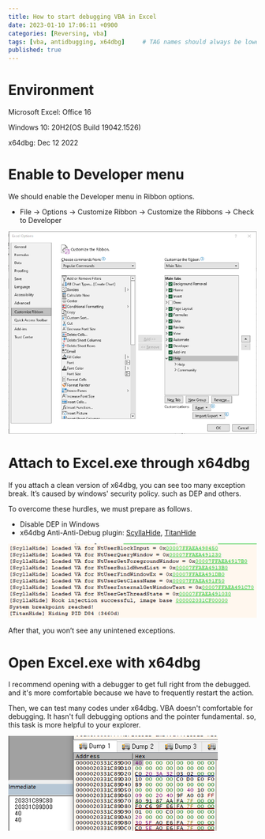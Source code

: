 ```yaml
---
title: How to start debugging VBA in Excel
date: 2023-01-10 17:06:11 +0900
categories: [Reversing, vba]
tags: [vba, antidbugging, x64dbg]     # TAG names should always be lowercase
published: true
---
```



# Environment
Microsoft Excel: Office 16

Windows 10: 20H2(OS Build 19042.1526)

x64dbg: Dec 12 2022

# Enable to Developer menu

We should enable the Developer menu in Ribbon options.

- File → Options → Customize Ribbon → Customize the Ribbons → Check to Developer

![20230110-1](/assets/img/posts/2023-01-10/20230110-1.png)


# Attach to Excel.exe through x64dbg

If you attach a clean version of x64dbg, you can see too many exception break. It’s caused by windows' security policy. such as DEP and others.

To overcome these hurdles, we must prepare as follows.

- Disable DEP in Windows
- x64dbg Anti-Anti-Debug plugin: [ScyllaHide](https://github.com/x64dbg/ScyllaHide), [TitanHide](https://github.com/mrexodia/TitanHide)

![20230110-2](/assets/img/posts/2023-01-10/20230110-2.png)


After that, you won’t see any unintened exceptions.

# Open Excel.exe with x64dbg

I recommend opening with a debugger to get full right from the debugged. and it's more comfortable because we have to frequently restart the action.

Then, we can test many codes under x64dbg. VBA doesn't comfortable for debugging. It hasn't full debugging options and the pointer fundamental. so, this task is more helpful to your explorer.

![20230110-3](/assets/img/posts/2023-01-10/20230110-3.png)